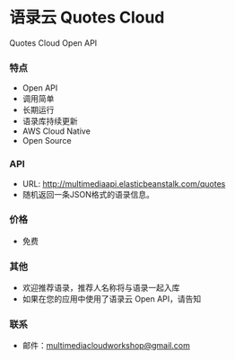 # 语录云 Quotes Cloud
Quotes Cloud Open API

### 特点
- Open API
- 调用简单  
- 长期运行  
- 语录库持续更新  
- AWS Cloud Native
- Open Source

### API  
- URL: http://multimediaapi.elasticbeanstalk.com/quotes  
- 随机返回一条JSON格式的语录信息。

### 价格  
- 免费

### 其他  
- 欢迎推荐语录，推荐人名称将与语录一起入库  
- 如果在您的应用中使用了语录云 Open API，请告知  

### 联系  
- 邮件：multimediacloudworkshop@gmail.com  

